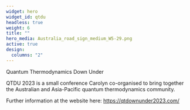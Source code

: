 ```yaml
---
widget: hero
widget_id: qtdu
headless: true
weight: 6
title: ""
hero_media: Australia_road_sign_medium_W5-29.png
active: true
design:
  columns: "2"
---
```

Quantum Thermodynamics Down Under

QTDU 2023 is a small conference Carolyn co-organised to bring together the Australian and Asia-Pacific quantum thermodynamics community.

Further information at the website here: [](www.qtdownunder.com)<https://qtdownunder2023.com/>
